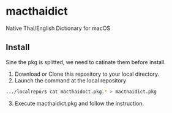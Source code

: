 # macthaidict
Native Thai/English Dictionary for macOS 

## Install
Sine the pkg is splitted, we need to catinate them before install.
1. Download or Clone this repository to your local directory.
2. Launch the command at the local repository
  ```bash
  .../localrepo/$ cat macthaidoct.pkg.* > macthaidict.pkg
  ```
3. Execute macthaidict.pkg and follow the instruction.
